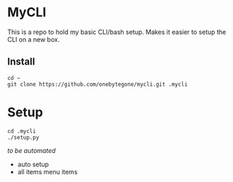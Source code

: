 # MyCLI

This is a repo to hold my basic CLI/bash setup. Makes it easier to setup the CLI on a new box.


## Install

```
cd ~
git clone https://github.com/onebytegone/mycli.git .mycli
```

# Setup

```
cd .mycli
./setup.py
```

_to be automated_

  * auto setup
  * all items menu items
